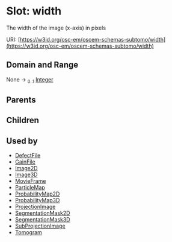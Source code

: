 
# Slot: width

The width of the image (x-axis) in pixels

URI: [https://w3id.org/osc-em/oscem-schemas-subtomo/width](https://w3id.org/osc-em/oscem-schemas-subtomo/width)


## Domain and Range

None &#8594;  <sub>0..1</sub> [Integer](types/Integer.md)

## Parents


## Children


## Used by

 * [DefectFile](DefectFile.md)
 * [GainFile](GainFile.md)
 * [Image2D](Image2D.md)
 * [Image3D](Image3D.md)
 * [MovieFrame](MovieFrame.md)
 * [ParticleMap](ParticleMap.md)
 * [ProbabilityMap2D](ProbabilityMap2D.md)
 * [ProbabilityMap3D](ProbabilityMap3D.md)
 * [ProjectionImage](ProjectionImage.md)
 * [SegmentationMask2D](SegmentationMask2D.md)
 * [SegmentationMask3D](SegmentationMask3D.md)
 * [SubProjectionImage](SubProjectionImage.md)
 * [Tomogram](Tomogram.md)

